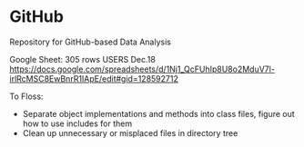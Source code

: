 # GitHub
Repository for GitHub-based Data Analysis

Google Sheet: 305 rows USERS Dec.18
https://docs.google.com/spreadsheets/d/1Nj1_QcFUhIp8U8o2MduV7l-irlRcMSC8EwBnrR1IApE/edit#gid=128592712

To Floss:
- Separate object implementations and methods into class files, figure out how to use includes for them
- Clean up unnecessary or misplaced files in directory tree

